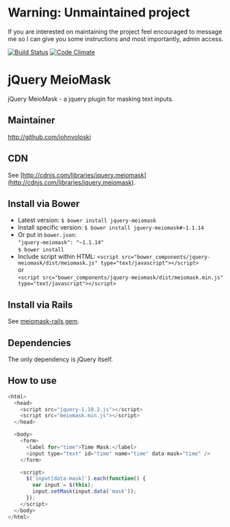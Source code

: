 # Warning: Unmaintained project

If you are interested on maintaining the project feel encouraged to message me so I can give you some instructions and most importantly, admin access.

[![Build Status](https://travis-ci.org/fabiomcosta/jquery-meiomask.png?branch=master)](https://travis-ci.org/fabiomcosta/jquery-meiomask)
[![Code Climate](https://codeclimate.com/github/fabiomcosta/jquery-meiomask.png)](https://codeclimate.com/github/fabiomcosta/jquery-meiomask)

# jQuery MeioMask

jQuery MeioMask - a jquery plugin for masking text inputs.

## Maintainer

http://github.com/johnvoloski

## CDN

  See [http://cdnjs.com/libraries/jquery.meiomask](http://cdnjs.com/libraries/jquery.meiomask).

## Install via Bower

* Latest version:           `$ bower install jquery-meiomask`
* Install specific version: `$ bower install jquery-meiomask#~1.1.14`
* Or put in `bower.json`:
  <br/>`"jquery-meiomask": "~1.1.14"`
  <br/>`$ bower install`
* Include script within HTML: 
`<script src="bower_components/jquery-meiomask/dist/meiomask.js" type="text/javascript"></script>`
<br/>or<br/>
`<script src="bower_components/jquery-meiomask/dist/meiomask.min.js" type="text/javascript"></script>`

## Install via Rails

See [meiomask-rails gem](https://github.com/johnvoloski/meiomask-rails).

## Dependencies

The only dependency is jQuery itself.

## How to use

```js
<html>
  <head>
    <script src="jquery-1.10.2.js"></script>
    <script src="meiomask.min.js"></script>
  </head>

  <body>
    <form>
      <label for="time">Time Mask:</label>
      <input type="text" id="time" name="time" data-mask="time" />
    </form>

    <script>
      $('input[data-mask]').each(function() {
        var input = $(this);
        input.setMask(input.data('mask'));
      });
    </script>
  </body>
</html>
```
